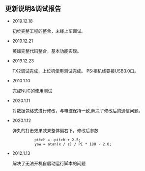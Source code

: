 ## 更新说明&调试报告

- 2019.12.18
  
    初步完整工程的整合，未经上车调试。
    
- 2019.12.21
  
    英雄完整代码整合，基本功能实现。
    
- 2019.12.23
  
    TX2调试完成，上位机使用测试完成。
    PS:相机线要接USB3.0口。
    
- 2010.1.10

    完成NUC的使用测试

- 2020.1.11

    对数据包格式进行修改，与电控保持一致,解决了修改后的通信问题。

- 2020.1.12

    弹丸的打击效果效果整体偏右下，修改后参数
    
                pitch = -pitch + 2.5;
                yaw = atan(x / z) / PI * 180 - 2.0;
    
- 2012.1.13

    解决了无法开机自启动运行脚本的问题